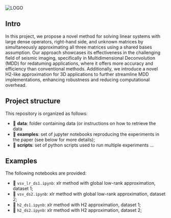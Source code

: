 ![LOGO](https://github.com/dsushnikova/xlr/figs/logo.png)

<!-- Reproducible material for **XXX -
Ravasi M., Author M., Author C.** submitted to XXX. -->

## Intro

In this project, we propose a novel method for solving linear systems with large dense operators, right-hand side, and unknown matrices by simultaneously approximating all three matrices using a shared bases assumption. Our approach showcases its effectiveness in the challenging field of seismic imaging, specifically in Multidimensional Deconvolution (MDD) for redatuming applications, where it offers more accuracy and efficiency than conventional methods. Additionally, we introduce a novel H2-like approximation for 3D applications to further streamline MDD implementations, enhancing robustness and reducing computational overhead.

## Project structure
This repository is organized as follows:

<!-- * :open_file_folder: **package**: python library containing routines for ....; -->
* :open_file_folder: **data**: folder containing data (or instructions on how to retrieve the data
* :open_file_folder: **examples**: set of jupyter notebooks reproducing the experiments in the paper (see below for more details);
* :open_file_folder: **scripts**: set of python scripts used to run multiple experiments ...

## Examples
The following notebooks are provided:

- :orange_book: ``vsv_lr_ds1.ipynb``: xlr method with global low-rank approximation, dataset 1;
- :orange_book: ``vsv_ds2.ipynb``: xlr method with global low-rank approximation, dataset 2;
- :orange_book: ``h2_ds1.ipynb``: xlr method with H2 approximation, dataset 1;
- :orange_book: ``h2_ds2.ipynb``: xlr method with H2 approximation, dataset 2;


<!-- ## Getting started :space_invader: :robot:
To ensure reproducibility of the results, we suggest using the `environment.yml` file when creating an environment.

Simply run:
```
./install_env.sh
```
It will take some time, if at the end you see the word `Done!` on your terminal you are ready to go. After that you can simply install your package:
```
pip install .
```
or in developer mode:
```
pip install -e .
```

Remember to always activate the environment by typing:
```
conda activate my_env
```

Finally, to run tests simply type:
```
pytest
``` -->

<!-- **Disclaimer:** All experiments have been carried on a Intel(R) Xeon(R) CPU @ 2.10GHz equipped with a single NVIDIA GEForce RTX 3090 GPU. Different environment
configurations may be required for different combinations of workstation and GPU. -->
